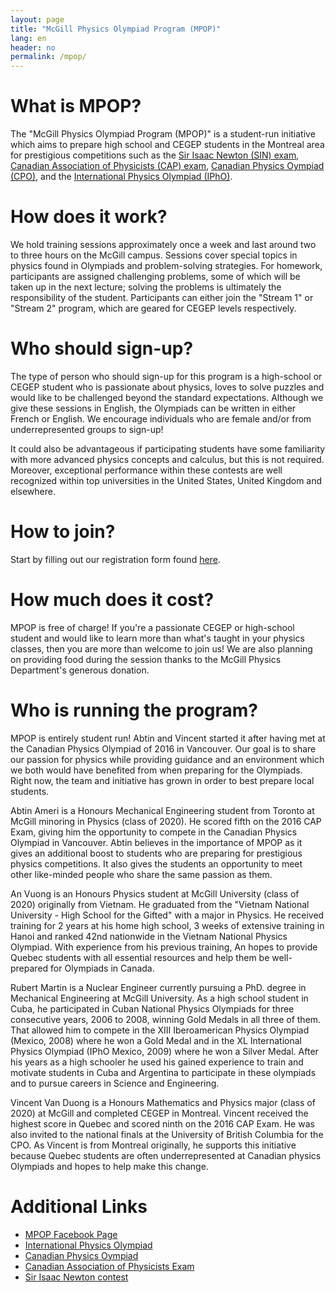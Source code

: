 ```yaml
---
layout: page
title: "McGill Physics Olympiad Program (MPOP)"
lang: en
header: no
permalink: /mpop/
---
```


# What is MPOP?
The "McGill Physics Olympiad Program (MPOP)" is a student-run initiative which aims to prepare high school and CEGEP students in the Montreal area for prestigious competitions such as the [Sir Isaac Newton (SIN) exam](https://uwaterloo.ca/sir-isaac-newton-exam/), [Canadian Association of Physicists (CAP) exam](http://outreach.phas.ubc.ca/exams-and-competitions/cap-high-school-prize-exam/), [Canadian Physics Oympiad (CPO)](http://cpo.phas.ubc.ca/), and the [International Physics Olympiad (IPhO)](http://ipho.org/).

# How does it work?
We hold training sessions approximately once a week and last around two to three hours on the McGill campus. Sessions cover special topics in physics found in Olympiads and problem-solving strategies. For homework, participants are assigned challenging problems, some of which will be taken up in the next lecture; solving the problems is ultimately the responsibility of the student.  Participants can either join the "Stream 1" or "Stream 2" program, which are geared for CEGEP levels respectively.

# Who should sign-up?
The type of person who should sign-up for this program is a high-school or CEGEP student who is passionate about physics, loves to solve puzzles and would like to be challenged beyond the standard expectations. Although we give these sessions in English, the Olympiads can be written in either French or English. We encourage individuals who are female and/or from underrepresented groups to sign-up!

It could also be advantageous if participating students have some familiarity with more advanced physics concepts and calculus, but this is not required.  Moreover, exceptional performance within these contests are well recognized within top universities in the United States, United Kingdom and elsewhere.

# How to join?
Start by filling out our registration form found [here](https://docs.google.com/forms/d/e/1FAIpQLSdhTXEYSGKANFNZWPbj30PgxP1_KkYtYBRBtxzkuAIyN-BrwA/viewform). 

# How much does it cost?
MPOP is free of charge! If you're a passionate CEGEP or high-school student and would like to learn more than what's taught in your physics classes, then you are more than welcome to join us!  We are also planning on providing food during the session thanks to the McGill Physics Department's generous donation.  

# Who is running the program?
MPOP is entirely student run!  Abtin and Vincent started it after having met at the Canadian Physics Olympiad of 2016 in Vancouver.  Our goal is to share our passion for physics while providing guidance and an environment which we both would have benefited from when preparing for the Olympiads.  Right now, the team and initiative has grown in order to best prepare local students.

Abtin Ameri is a Honours Mechanical Engineering student from Toronto at McGill minoring in Physics (class of 2020). He scored fifth on the 2016 CAP Exam, giving him the opportunity to compete in the Canadian Physics Olympiad in Vancouver. Abtin believes in the importance of MPOP as it gives an additional boost to students who are preparing for prestigious physics competitions. It also gives the students an opportunity to meet other like-minded people who share the same passion as them.

An Vuong is an Honours Physics student at McGill University (class of 2020) originally from Vietnam. He graduated from the "Vietnam National University - High School for the Gifted" with a major in Physics. He received training for 2 years at his home high school, 3 weeks of extensive training in Hanoi and ranked 42nd nationwide in the Vietnam National Physics Olympiad. With experience from his previous training, An hopes to provide Quebec students with all essential resources and help them be well-prepared for Olympiads in Canada.

Rubert Martin is a Nuclear Engineer currently pursuing a PhD. degree in Mechanical Engineering at McGill University. As a high school student in Cuba, he participated in Cuban National Physics Olympiads for three consecutive years, 2006 to 2008, winning Gold Medals in all three of them. That allowed him to compete in the XIII Iberoamerican Physics Olympiad (Mexico, 2008) where he won a Gold Medal and in the XL International Physics Olympiad (IPhO Mexico, 2009) where he won a Silver Medal. After his years as a high schooler he used his gained experience to train and motivate students in Cuba and Argentina to participate in these olympiads and to pursue careers in Science and Engineering.

Vincent Van Duong is a Honours Mathematics and Physics major (class of 2020) at McGill and completed CEGEP in Montreal. Vincent received the highest score in Quebec and scored ninth on the 2016 CAP Exam. He was also invited to the national finals at the University of British Columbia for the CPO. As Vincent is from Montreal originally, he supports this initiative because Quebec students are often underrepresented at Canadian physics Olympiads and hopes to help make this change.

# Additional Links
- [MPOP Facebook Page](https://www.facebook.com/McGillPOP/)
- [International Physics Olympiad](http://ipho.org/)
- [Canadian Physics Oympiad](http://cpo.phas.ubc.ca/)
- [Canadian Association of Physicists Exam](http://outreach.phas.ubc.ca/exams-and-competitions/cap-high-school-prize-exam/)
- [Sir Isaac Newton contest](https://uwaterloo.ca/sir-isaac-newton-exam/)
